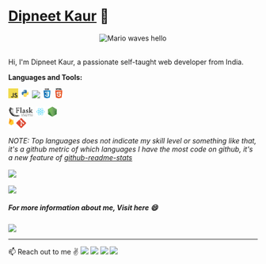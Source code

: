# [Dipneet Kaur](https://dipneetkaur.github.io) 👋

<span style="display:block;text-align:center;width:20;">![Mario waves hello](https://images6.fanpop.com/image/photos/37800000/-Hello-penguins-of-madagascar-37800672-500-500.gif)</span><br>

Hi, I'm Dipneet Kaur, a passionate self-taught web developer from India.


**Languages and Tools:**  

<code><img height="20" src="https://raw.githubusercontent.com/github/explore/80688e429a7d4ef2fca1e82350fe8e3517d3494d/topics/javascript/javascript.png"></code>
<code><img height="20" src="https://raw.githubusercontent.com/github/explore/80688e429a7d4ef2fca1e82350fe8e3517d3494d/topics/python/python.png"></code>
<code><img height="20" src="https://raw.githubusercontent.com/isocpp/logos/master/cpp_logo.png"></code>
<code><img height="20" src="https://raw.githubusercontent.com/github/explore/80688e429a7d4ef2fca1e82350fe8e3517d3494d/topics/css/css.png"></code>
<code><img height="20" src="https://raw.githubusercontent.com/github/explore/80688e429a7d4ef2fca1e82350fe8e3517d3494d/topics/html/html.png"></code>

<code><img height="20" src="Assets/Flask_logo.svg"></code>
<code><img height="20" src="https://raw.githubusercontent.com/github/explore/80688e429a7d4ef2fca1e82350fe8e3517d3494d/topics/react/react.png"></code>
<code><img height="20" src="https://raw.githubusercontent.com/github/explore/80688e429a7d4ef2fca1e82350fe8e3517d3494d/topics/nodejs/nodejs.png"></code>    
<code><img height="20" src="Assets/firebase.png"></code>
<code><img height="20" src="Assets/git.png"></code>

*NOTE: Top languages does not indicate my skill level or something like that, it's a github metric of which languages I have the most code on github, it's a new feature of [github-readme-stats](https://github.com/dipneet/github-readme-stats)*


  <img align="center" src="https://github-readme-stats.vercel.app/api?username=dipneet&show_icons=true&include_all_commits=true&theme=material-synthwave"/> <br>
  

 <img align="center" src="https://github-readme-stats.vercel.app/api/top-langs/?username=dipneet&layout=compact&theme=material-synthwave" /><br> 

##### For more information about me, Visit here :smile:
<a href="https://dipneet.github.io/dipneetkaur/test.html">
 <img align="center" src="https://github-readme-stats.vercel.app/api/pin/?username=dipneet&repo=dipneetkaur&theme=material-synthwave" />
</a><br>



___
📫 Reach out to me :v: 
[<img src="https://img.icons8.com/color/48/000000/linkedin.png" width="3.5%"/>](https://www.linkedin.com/in/dipneet-kaur-1aa5b416a/)
[<img src="https://img.icons8.com/color/48/000000/instagram.png" width="3.5%"/>](https://www.instagram.com/dipneet_kaur/)
[<img src="https://img.icons8.com/color/48/000000/github.png" width="3.5%"/>](https://github.com/DIPNEET)
[<img src="https://img.icons8.com/color/48/000000/gmail.png" width="3.5%"/>](mailto:dksandhu97@gmail.com)
